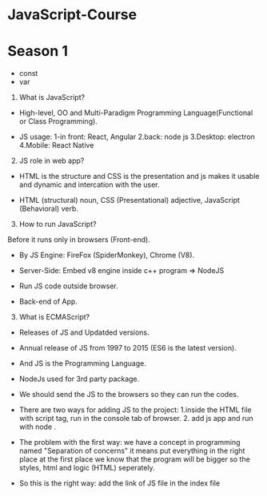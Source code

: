 # JavaScript-Course

# Season 1 

- const
- var

1. What is JavaScript?

- High-level, OO and Multi-Paradigm Programming Language(Functional or Class Programming).

- JS usage: 1-in front: React, Angular 2.back: node js 3.Desktop: electron 4.Mobile: React Native

2. JS role in web app?

- HTML is the structure and CSS is the presentation and js makes it usable and dynamic and intercation with the user.

- HTML (structural) noun, CSS (Presentational) adjective, JavaScript (Behavioral) verb.

3. How to run JavaScript?

Before it runs only in browsers (Front-end).

- By JS Engine: FireFox (SpiderMonkey), Chrome (V8).

- Server-Side: Embed v8 engine inside c++ program => NodeJS

- Run JS code outside browser.

- Back-end of App.

3. What is ECMAScript?

- Releases of JS and Updatded versions.

- Annual release of JS from 1997 to 2015 (ES6 is the latest version).

- And JS is the Programming Language.

- NodeJs used for 3rd party package.

- We should send the JS to the browsers so they can run the codes.
 
- There are two ways for adding JS to the project: 1.inside the HTML file with script tag, run in the console tab of browser.  2. add js app and run with node .

- The problem with the first way: we have a concept in programming named "Separation of concerns" it means put everything in the right place at the first place we know that the program will be bigger so the styles, html and logic (HTML) seperately. 

- So this is the right way: add the link of JS file in the index file <script src="./app.js">

- Console.log shows what happened inside of the program in app and helps for debugging.

- We stores temporarily the data in variables. label of box will be the name and what we put inside box is value.

- The names should be meaningful, and use them in everywhere of our program. we described them with these three key words: var, Const, Let.

- Don't use var! it is outdated.

- The names of var is camelCase and react PascalCase.

- Data types: 1.Primitive types (value type includes: Boolean, Null, Undefined, Number, String, Symbol) 2.Object type (reference type includes: Array, Object, Function, Date, Regex).

- JS is Dynamic type and don't have to manually define them and determind automatically.

- Const vs Let: Const values can't be changed. and use const as much as possible. with let we can have undefined vars but in const we can't.

- The most of types that we have in js are object means object type.

-  Object means the related data that gathered together and we can't store them in class.

- The objects are collections of key: values. 

- NOTE: we can change the values that declared with const in object type cause we didn't change the reference it self but we changed the property of object or index of array. ( but give error if you write a new object with the same name user and want to decalre it)

- Dynamic objects with bracket notation.

- List data: Arrays, the order of values have matter. the adderess of each one called indx. array type: object.

- Array size isn't fixed and they're dynamic to add index.

- Operators exist in maths too. first kind of them are Arithmetic operators: 1.+ 2.- 3.* 4./

- console.log("4" + 3); concat and both types are string in + both converts to string.

- we called a number inside a string: Numeric String like "4".

- In -,/,* the numeric string converts to number and boolean to number (null=0, true=1, false=0).

- NAN: is an error that says not a number, it means we can't do substraction of a "4" with "yas" and also We can't MUltiply a number in a string: "4" * "yas".

- and "4" and "3" we can do the opeartions and they convert to number.

- We can seperate the long numbers with _ sign. like: 300_000.

- The result of Comparisons are boolean.

- Equality: 1.Strict (type, value) ===  2.Loose (value) == 

- NOTE: use from strict type as much as you can cause it is more secure.

- Not Equality: !== (type, value), != (value).

- Ternary: Condition ? "AAA" : "BBB". 

- Ternary: kind of if condition, not only strings but functions or results can be used.

- Logical operators-boolean : and &&, || or, ?? (null coalesing), !(not).

- OR: do the process until reach to the first truthy, if none of them were truthy it will return the last expression.

- AND: do the proceess until reach the first falsy, if all of them are truthy returns the last expression.

- Logical operators-non-boolean : there is a concept called truthy and falsy. 

- falsy: 0, "", null, undefined, NAN. and the result of &&, || shouldn't be always boolean.

- Truthy: except above options.

- ?? used for converting 0 and "" to truthy values.

- Control flow: if-else/ switch-case/ for/ while.

- if use from BREAK it will check the other conditions too. when used switch-case that the values are constant like strings, int.

- for loop: 

- for of and for in:  they used in another place. for in: for objects when wnat to find key values. and for if for idexes of array.

- break: the process will stup and loop will be end.

- continue: if a specific condition was true it returns to first of the loop and run the loop again and didn't run the other lines of loop. use it in special scenarios.

- function: Power ( ** ), every func gives parameters in ().

- question: we alays nedd to show a log to user ir want to access the result of processing

- return: aeverything after return will ognored. and the result stores in the func.

we have multy return but one of the runs the first one

- this refers to an object that operates the method.

- Constuctor - factory function
# Season 9 

77.for convert number to strings:   ```console.log(Number("34");```

# Season 10: Introduction to DOM 
1.At first we want to Implement and show them in our browser and all changes that applied to html. so what is DOM Manipulation that is an important task of JS and first of all what is DOM? When we talk about DOM, we mean the html document but we showed them as objects or reversed objects that we named them as DOM (Document Object Model) a model from html document. and DOM is a method of presenting the HTML tags as father child relationship that with the help of it we can change the attributes, elements content and it called interacting with Js with the HTML Document that we have. dom is not restricted to js and the browser capables us to use it. in a nutshell the HTML document converts to a DOM or an object and Document is the entry point's of this object and the first child is HTML an itself has Head and body.







